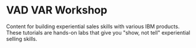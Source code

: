 # VAD VAR Workshop

Content for building experiential sales skills with various IBM products. These tutorials are hands-on labs that give you "show, not tell" experiential selling skills.


